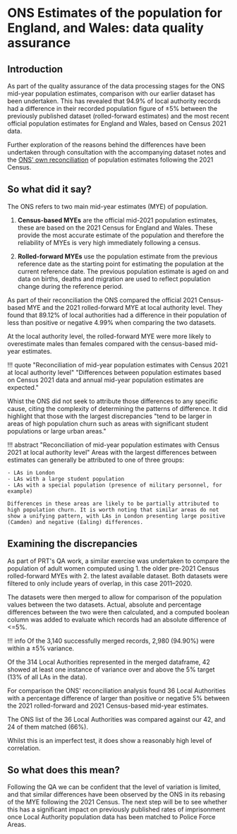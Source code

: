 # ONS Estimates of the population for England, and Wales: data quality assurance

## Introduction

As part of the quality assurance of the data processing stages for the ONS mid-year population estimates, comparison with our earlier dataset has been undertaken. This has revealed that 94.9% of local authority records had a difference in their recorded population figure of ±5% between the previously published dataset (rolled-forward estimates) and the most recent official population estimates for England and Wales, based on Census 2021 data.

Further exploration of the reasons behind the differences have been undertaken through consultation with the accompanying dataset notes and the [ONS' own reconciliation](https://www.ons.gov.uk/peoplepopulationandcommunity/populationandmigration/populationestimates/articles/reconciliationofmidyearpopulationestimateswithcensus2021atlocalauthoritylevel/2023-03-02) of population estimates following the 2021 Census.

## So what did it say?

The ONS refers to two main mid-year estimates (MYE) of population.

1. **Census-based MYEs** are the official mid-2021 population estimates, these are based on the 2021 Census for England and Wales. These provide the most accurate estimate of the population and therefore the reliability of MYEs is very high immediately following a census.

2. **Rolled-forward MYEs** use the population estimate from the previous reference date as the starting point for estimating the population at the current reference date. The previous population estimate is aged on and data on births, deaths and migration are used to reflect population change during the reference period.

As part of their reconciliation the ONS compared the official 2021 Census-based MYE and the 2021 rolled-forward MYE at local authority level. They found that 89.12% of local authorities had a difference in their population of less than positive or negative 4.99% when comparing the two datasets.

At the local authority level, the rolled-forward MYE were more likely to overestimate males than females compared with the census-based mid-year estimates.

!!! quote "Reconciliation of mid-year population estimates with Census 2021 at local authority level"
    "Differences between population estimates based on Census 2021 data and annual mid-year population estimates are expected."

Whist the ONS did not seek to attribute those differences to any specific cause, citing the complexity of determining the patterns of difference. It did highlight that those with the largest discrepancies "tend to be larger in areas of high population churn such as areas with significant student populations or large urban areas."

!!! abstract "Reconciliation of mid-year population estimates with Census 2021 at local authority level"
    Areas with the largest differences between estimates can generally be attributed to one of three groups:

    - LAs in London
    - LAs with a large student population
    - LAs with a special population (presence of military personnel, for example)

    Differences in these areas are likely to be partially attributed to high population churn. It is worth noting that similar areas do not show a unifying pattern, with LAs in London presenting large positive (Camden) and negative (Ealing) differences.


## Examining the discrepancies
As part of PRT's QA work, a similar exercise was undertaken to compare the population of adult women computed using 1. the older pre-2021 Census rolled-forward MYEs with 2. the latest available dataset. Both datasets were filtered to only include years of overlap, in this case 2011–2020.

The datasets were then merged to allow for comparison of the population values between the two datasets. Actual, absolute and percentage differences between the two were then calculated, and a computed boolean column was added to evaluate which records had an absolute difference of <=5%.

!!! info
    Of the 3,140 successfully merged records, 2,980 (94.90%) were within a ±5% variance.

Of the 314 Local Authorities represented in the merged dataframe, 42 showed at least one instance of variance over and above the 5% target (13% of all LAs in the data).

For comparison the ONS' reconciliation analysis found 36 Local Authorities with a percentage difference of larger than positive or negative 5% between the 2021 rolled-forward and 2021 Census-based mid-year estimates.

The ONS list of the 36 Local Authorities was compared against our 42, and 24 of them matched (66%).

Whilst this is an imperfect test, it does show a reasonably high level of correlation.


## So what does this mean?
Following the QA we can be confident that the level of variation is limited, and that similar differences have been observed by the ONS in its rebasing of the MYE following the 2021 Census. The next step will be to see whether this has a significant impact on previously published rates of imprisonment once Local Authority population data has been matched to Police Force Areas.